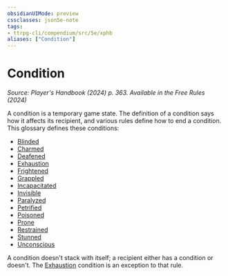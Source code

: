 ```yaml
---
obsidianUIMode: preview
cssclasses: json5e-note
tags:
- ttrpg-cli/compendium/src/5e/xphb
aliases: ["Condition"]
---
```

# Condition
*Source: Player's Handbook (2024) p. 363. Available in the Free Rules (2024)* 

A condition is a temporary game state. The definition of a condition says how it affects its recipient, and various rules define how to end a condition. This glossary defines these conditions:

- [Blinded](conditions.md#Blinded)  
- [Charmed](conditions.md#Charmed)  
- [Deafened](conditions.md#Deafened)  
- [Exhaustion](conditions.md#Exhaustion)  
- [Frightened](conditions.md#Frightened)  
- [Grappled](conditions.md#Grappled)  
- [Incapacitated](conditions.md#Incapacitated)  
- [Invisible](conditions.md#Invisible)  
- [Paralyzed](conditions.md#Paralyzed)  
- [Petrified](conditions.md#Petrified)  
- [Poisoned](conditions.md#Poisoned)  
- [Prone](conditions.md#Prone)  
- [Restrained](conditions.md#Restrained)  
- [Stunned](conditions.md#Stunned)  
- [Unconscious](conditions.md#Unconscious)  

A condition doesn't stack with itself; a recipient either has a condition or doesn't. The [Exhaustion](conditions.md#Exhaustion) condition is an exception to that rule.